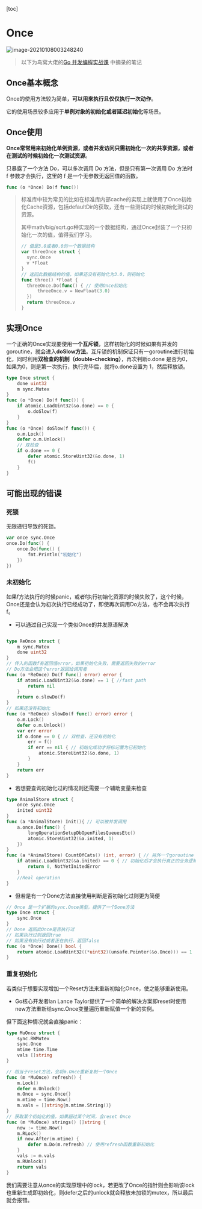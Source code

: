 [toc]

# Once

![image-20210108003248240](http://img.zhengyua.cn/img/20210108003255.png)

> 以下为鸟窝大佬的[Go 并发编程实战课](https://time.geekbang.org/column/intro/100061801) 中摘录的笔记


## Once基本概念

Once的使用方法较为简单，**可以用来执行且仅仅执行一次动作**。

它的使用场景较多应用于**单例对象的初始化或者延迟初始化**等场景。

## Once使用

**Once常常用来初始化单例资源，或者并发访问只需初始化一次的共享资源，或者在测试的时候初始化一次测试资源**。

只暴露了一个方法 Do，可以多次调用 Do 方法，但是只有第一次调用 Do 方法时 f 参数才会执行，这里的 f 是一个无参数无返回值的函数。

```go
func (o *Once) Do(f func())
```

> 标准库中较为常见的比如在标准库内部cache的实现上就使用了Once初始化Cache资源，包括defaultDir的获取，还有一些测试的时候初始化测试的资源。
>
> 其中math/big/sqrt.go种实现的一个数据结构，通过Once封装了一个只初始化一次的值，值得我们学习。
>
> ```go
> // 值是3.0或者0.0的一个数据结构
> var threeOnce struct {
> 	sync.Once
> 	v *Float
> }
> // 返回此数据结构的值，如果还没有初始化为3.0，则初始化
> func three() *Float {
> 	threeOnce.Do(func() { // 使用Once初始化
> 		threeOnce.v = NewFloat(3.0)
> 	})
> 	return threeOnce.v
> }
> ```

## 实现Once

一个正确的Once实现要使用**一个互斥锁**，这样初始化的时候如果有并发的 goroutine，就会进入**doSlow方法**。互斥锁的机制保证只有一goroutine进行初始化，同时利用**双检查的机制（double-checking）**，再次判断o.done 是否为0，如果为0，则是第一次执行，执行完毕后，就将o.done设置为 1，然后释放锁。

```go
type Once struct {
	done uint32
	m sync.Mutex
}
func (o *Once) Do(f func()) {
	if atomic.LoadUint32(&o.done) == 0 {
		o.doSlow(f)
	}
}
func (o *Once) doSlow(f func()) {
	o.m.Lock()
	defer o.m.Unlock()
	// 双检查
	if o.done == 0 {
		defer atomic.StoreUint32(&o.done, 1)
		f()
	}
}
```

## 可能出现的错误

### 死锁

无限递归导致的死锁。

```go
var once sync.Once
once.Do(func() {
	once.Do(func() {
		fmt.Println("初始化")
	})
})
```

### 未初始化

如果f方法执行的时候panic，或者f执行初始化资源的时候失败了，这个时候，Once还是会认为初次执行已经成功了，即使再次调用Do方法，也不会再次执行f。

- 可以通过自己实现一个类似Once的并发原语解决

```go

type ReOnce struct {
	m sync.Mutex
	done uint32
}
// 传入的函数f有返回值error，如果初始化失败，需要返回失败的error
// Do方法会把这个error返回给调用者
func (o *ReOnce) Do(f func() error) error {
	if atomic.LoadUint32(&o.done) == 1 { //fast path
		return nil
	}
	return o.slowDo(f)
}
// 如果还没有初始化
func (o *ReOnce) slowDo(f func() error) error {
	o.m.Lock()
	defer o.m.Unlock()
	var err error
	if o.done == 0 { // 双检查，还没有初始化
		err = f()
		if err == nil { // 初始化成功才将标记置为已初始化
			atomic.StoreUint32(&o.done, 1)
		}
	}
	return err
}
```

- 若想要查询初始化过的情况则还需要一个辅助变量来检查

```go
type AnimalStore struct {
	once sync.Once
	inited uint32
}
func (a *AnimalStore) Init(){ // 可以被并发调用
	a.once.Do(func() {
		longOperationSetupDbOpenFilesQueuesEtc()
		atomic.StoreUint32(&a.inited, 1)
	})
}
func (a *AnimalStore) CountOfCats() (int, error) { // 另外一个goroutine
	if atomic.LoadUint32(&a.inited) == 0 { // 初始化后才会执行真正的业务逻辑
		return 0, NotYetInitedError
	}
	//Real operation
}
```

- 但若是有一个Done方法直接使用判断是否初始化过则更为简便

```go
// Once 是一个扩展的sync.Once类型，提供了一个Done方法
type Once struct {
	sync.Once
}
// Done 返回此Once是否执行过
// 如果执行过则返回true
// 如果没有执行过或者正在执行，返回false
func (o *Once) Done() bool {
	return atomic.LoadUint32((*uint32)(unsafe.Pointer(&o.Once))) == 1
}
```

### 重复初始化

若类似于想要实现增加一个Reset方法来重新初始化Once，使之能够重新使用。

- Go核心开发者lan Lance Taylor提供了一个简单的解决方案即reset时使用new方法重新给sync.Once变量遍历重新赋值一个新的实例。

但下面这种情况就会直接panic：

```go
type MuOnce struct {
	sync.RWMutex
	sync.Once
	mtime time.Time
	vals []string
}

// 相当于reset方法，会将m.Once重新复制一个Once
func (m *MuOnce) refresh() {
	m.Lock()
	defer m.Unlock()
	m.Once = sync.Once{}
	m.mtime = time.Now()
	m.vals = []string{m.mtime.String()}
}
// 获取某个初始化的值，如果超过某个时间，会reset Once
func (m *MuOnce) strings() []string {
	now := time.Now()
	m.RLock()
	if now.After(m.mtime) {
		defer m.Do(m.refresh) // 使用refresh函数重新初始化
	}
	vals := m.vals
	m.RUnlock()
	return vals
}

```

我们需要注意从once的实现原理中的lock，若更改了Once的指针则会影响该lock也重新生成即初始化，则defer之后的unlock就会释放未加锁的mutex，所以最后就会报错。